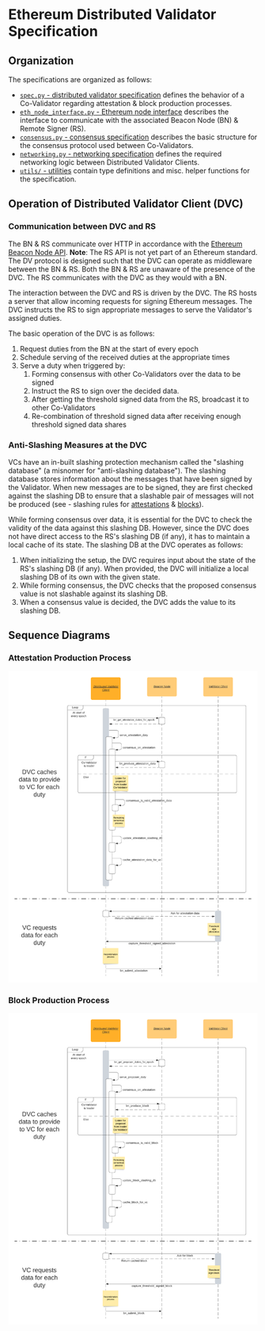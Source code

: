 # Ethereum Distributed Validator Specification

## Organization

The specifications are organized as follows:
- [`spec.py` - distributed validator specification](spec.py) defines the behavior of a Co-Validator regarding attestation & block production processes.
- [`eth_node_interface.py` - Ethereum node interface](eth_node_interface.py) describes the interface to communicate with the associated Beacon Node (BN) & Remote Signer (RS).
- [`consensus.py` - consensus specification](consensus.py) describes the basic structure for the consensus protocol used between Co-Validators.
- [`networking.py` - networking specification](networking.py) defines the required networking logic between Distributed Validator Clients.
- [`utils/` - utilities](utils/) contain type definitions and misc. helper functions for the specification.

## Operation of Distributed Validator Client (DVC)

### Communication between DVC and RS
The BN & RS communicate over HTTP in accordance with the [Ethereum Beacon Node API](https://github.com/ethereum/beacon-APIs/). **Note**: The RS API is not yet part of an Ethereum standard. The DV protocol is designed such that the DVC can operate as middleware between the BN & RS. Both the BN & RS are unaware of the presence of the DVC. The RS communicates with the DVC as they would with a BN.

The interaction between the DVC and RS is driven by the DVC. The RS hosts a server that allow incoming requests for signing Ethereum messages. The DVC instructs the RS to sign appropriate messages to serve the Validator's assigned duties.

<!-- The [interaction between the BN & VC](https://github.com/ethereum/beacon-APIs/blob/master/validator-flow.md) is driven by the VC, i.e., the VC starts the interaction by making the appropriate request at the BN's HTTP server. In this way, the VC never accepts incoming requests and does not host a server. The lack of a server prevents the DVC from instructing the VC to sign data whenever consensus is formed for a duty's data. The DVC instead caches the decided data for the duty, and responds to the VC's request for the duty's data using the cached value. If the DVC has not formed consensus over a duty's data when the VC makes a request for that duty's data, the HTTP request is "hung" until consensus is formed. This can be supported by the VC with appropriate parameter changes in the HTTP request it makes, without any implementation changes. -->

The basic operation of the DVC is as follows:
1. Request duties from the BN at the start of every epoch
2. Schedule serving of the received duties at the appropriate times
3. Serve a duty when triggered by:
    1. Forming consensus with other Co-Validators over the data to be signed
    2. Instruct the RS to sign over the decided data.
    3. After getting the threshold signed data from the RS, broadcast it to other Co-Validators
    4. Re-combination of threshold signed data after receiving enough threshold signed data shares

### Anti-Slashing Measures at the DVC
VCs have an in-built slashing protection mechanism called the "slashing database" (a misnomer for "anti-slashing database"). The slashing database stores information about the messages that have been signed by the Validator. When new messages are to be signed, they are first checked against the slashing DB to ensure that a slashable pair of messages will not be produced (see - slashing rules for [attestations](https://github.com/ethereum/consensus-specs/blob/master/specs/phase0/beacon-chain.md#is_slashable_attestation_data) & [blocks](https://github.com/ethereum/consensus-specs/blob/master/specs/phase0/beacon-chain.md#proposer-slashings)). 

While forming consensus over data, it is essential for the DVC to check the validity of the data against this slashing DB. However, since the DVC does not have direct access to the RS's slashing DB (if any), it has to maintain a local cache of its state. The slashing DB at the DVC operates as follows:
1. When initializing the setup, the DVC requires input about the state of the RS's slashing DB (if any). When provided, the DVC will initialize a local slashing DB of its own with the given state.
2. While forming consensus, the DVC checks that the proposed consensus value is not slashable against its slashing DB.
3. When a consensus value is decided, the DVC adds the value to its slashing DB.

<!-- The initialization process can be carried out without change to the VC: with the VC and DVC shut down, manually export the VC's slashing DB and import it in the DVC. Automatic initialization of the DVC is not possible without changes to the VC implementation (this is a WIP feature in active discussion). -->


## Sequence Diagrams

### Attestation Production Process

![UML for Attestation Production Process](figures/dv-attestation-production-process.png)

### Block Production Process

![UML for Block Production Process](figures/dv-block-production-process.png)